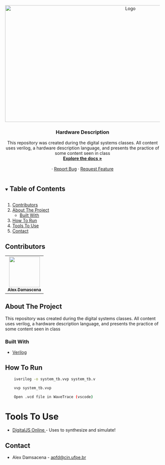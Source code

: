 <!-- PROJECT LOGO -->
<br />
<p align="center">
  <a href="https://github.com/apfdamascena/hardware-v">
    <img src="https://www.researchgate.net/publication/251071572/figure/fig4/AS:298212465364995@1448110800321/Codigo-Verilog-correspondiente-al-diagrama-ASM-de-la-figura-3.png" alt="Logo" width="800" height="380">
  </a>

  <h3 align="center">Hardware Description</h3>

  <p align="center">
This repository was created during the digital systems classes. All content uses verilog, a hardware description language, and presents the practice of some content seen in class
    <br />
    <a href="https://github.com/apfdamascena/hardware-v"><strong>Explore the docs »</strong></a>
    <br />
    <br />
    ·
    <a href="https://github.com/apfdamascena/hardware-v/issues">Report Bug</a>
    ·
    <a href="https://github.com/apfdamascena/hardware-v/issues">Request Feature</a>
  </p>
</p>


<!-- TABLE OF CONTENTS -->
<details open="open">
  <summary><h2 style="display: inline-block">Table of Contents</h2></summary>
  <ol>
    <li><a href="#contributors">Contributors</a></li>
    <li>
      <a href="#about-the-project">About The Project</a>
      <ul>
        <li><a href="#built-with">Built With</a></li>
      </ul>
    </li>
        <li><a href="#how-to-run">How To Run</a></li>
        <li><a href="#tools-to-use">Tools To Use</a></li>
    <li><a href="#contact">Contact</a></li>
  </ol>
</details>

## Contributors


<table>
  <tr>
<td align="center"><a href="https://github.com/apfdamascena"><img src="https://avatars.githubusercontent.com/u/52205263?s=400&u=033c62df4cc4f73b3010473faf859919019679af&v=4" width="100px;" alt=""/><br /><sub><b>Alex Damascena</b></sub></a><br/></td>
</tr>
 </table>




## About The Project

This repository was created during the digital systems classes. All content uses verilog, a hardware description language, and presents the practice of some content seen in class


### Built With

* [ Verilog ]( http://iverilog.icarus.com/ )

## How To Run

```sh
    iverilog -o system_tb.vvp system_tb.v
```

```sh
    vvp system_tb.vvp
```

```sh
    Open .vcd file in WaveTrace (vscode)
```

# Tools To Use

* [ DigitalJS Online ]( http://digitaljs.tilk.eu/ ) - Uses to synthesize and simulate!


## Contact
- Alex Damsacena - apfd@cin.ufpe.br


<!-- MARKDOWN LINKS & IMAGES -->
<!-- https://www.markdownguide.org/basic-syntax/#reference-style-links -->
[contributors-shield]: https://img.shields.io/github/contributors/github_username/repo.svg?style=for-the-badge
[contributors-url]: https://github.com/github_username/repo/graphs/contributors
[forks-shield]: https://img.shields.io/github/forks/github_username/repo.svg?style=for-the-badge
[forks-url]: https://github.com/github_username/repo/network/members
[stars-shield]: https://img.shields.io/github/stars/github_username/repo.svg?style=for-the-badge
[stars-url]: https://github.com/github_username/repo/stargazers
[issues-shield]: https://img.shields.io/github/issues/github_username/repo.svg?style=for-the-badge
[issues-url]: https://github.com/github_username/repo/issues
[license-shield]: https://img.shields.io/github/license/github_username/repo.svg?style=for-the-badge
[license-url]: https://github.com/github_username/repo/blob/master/LICENSE.txt
[linkedin-shield]: https://img.shields.io/badge/-LinkedIn-black.svg?style=for-the-badge&logo=linkedin&colorB=555
[linkedin-url]: https://linkedin.com/in/github_username